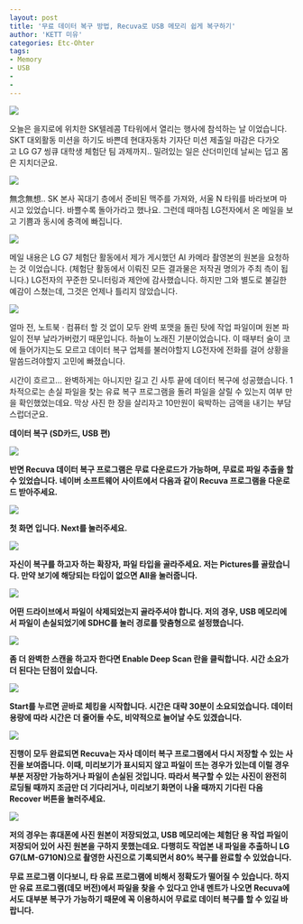 ```yaml
---
layout: post
title: '무료 데이터 복구 방법, Recuva로 USB 메모리 쉽게 복구하기'
author: 'KETT 미유'
categories: Etc-Ohter
tags:
- Memory
- USB
-
-
---
```



<script> location.href='https://cafe.naver.com/develoid/811375' ; </script>

<p>
 <p>
  <img src="https://dthumb-phinf.pstatic.net/?src=%22https%3A%2F%2Fblogfiles.pstatic.net%2FMjAxODA3MThfOSAg%2FMDAxNTMxOTIxMTYzNzU1.h3x5-yKF21t_p3KgcTWSIuBzYoWQyNZdIKHEFlBpitIg.0hrnPouOo5dxYSda-vgx3Ggi6IrUHFgAb-LVdgegsfcg.JPEG.great97k%2FKakaoTalk_20180718_223141076.jpg%22&amp;type=cafe_wa740">
 </p>
</p>
<p>
 <p>오늘은 을지로에 위치한 SK텔레콤 T타워에서&nbsp;열리는 행사에 참석하는 날 이었습니다. SKT 대외활동 미션을 하기도 바쁜데 현대자동차 기자단 미션 제출일 마감은 다가오고&nbsp;LG G7 씽큐 대학생 체험단 팀 과제까지..&nbsp;밀려있는 일은 산더미인데 날씨는 덥고 몸은 지치더군요.&nbsp;</p>
</p>
<p>
 <p>
  <img src="https://dthumb-phinf.pstatic.net/?src=%22https%3A%2F%2Fblogfiles.pstatic.net%2FMjAxODA3MThfMTk3%2FMDAxNTMxOTIxMDc4MzU0.agrEG4zB1zPFnuEh1cVMpCkhTvTT98YPx7vVgOu3-k0g.c1rj5cNxuvU9M-n08ZKOLtgCMFo9e5DmH8O6g2osm1Yg.JPEG.great97k%2FKakaoTalk_20180718_223035253.jpg%22&amp;type=cafe_wa740">
 </p>
</p>
<p>
 <p>無念無想.. SK 본사 꼭대기 층에서&nbsp;준비된 맥주를 가져와, 서울 N 타워를 바라보며 마시고 있었습니다. 바쁠수록 돌아가라고 했나요. 그런데 때마침 LG전자에서 온 메일을 보고 기쁨과 동시에 충격에 빠집니다.</p>
</p>
<p>
 <p>
  <img src="https://dthumb-phinf.pstatic.net/?src=%22https%3A%2F%2Fblogfiles.pstatic.net%2FMjAxODA3MThfMjM3%2FMDAxNTMxOTIxMjU5ODEw.GB6fR_OSCp7dPVWY_auRO6qk4ZWHC7O8y1QckLhT7Qcg.GNjTQugCtATJeQ6W56sTzOeP90TPIB4egAvWneSg0YYg.JPEG.great97k%2F5555.jpg%22&amp;type=cafe_wa740">
 </p>
</p>
<p>
 <p>메일 내용은 LG G7&nbsp;체험단 활동에서 제가 게시했던 AI 카메라 촬영본의 원본을 요청하는 것 이었습니다. (체험단 활동에서 이뤄진 모든 결과물은 저작권 명의가 주최 측이 됩니다.) LG전자의 꾸준한 모니터링과 제안에 감사했습니다.&nbsp;하지만 그와 별도로&nbsp;불길한 예감이 스쳤는데, 그것은 언제나 틀리지 않았습니다.</p>
</p>
<p>
 <p>
  <img src="https://dthumb-phinf.pstatic.net/?src=%22https%3A%2F%2Fblogfiles.pstatic.net%2FMjAxODA3MThfMTIy%2FMDAxNTMxOTIyMzI0MTkx.G7O6aqQdtdJJBuBbIekCS1kxiHsKXn3rqa0yPY8mXYUg.ZUuQlAWzauDQeVJClgxgVC-R6GGmuGIc4FgdqdOpSZMg.JPEG.great97k%2FKakaoTalk_20180718_225833134.jpg%22&amp;type=cafe_wa740">
 </p>
</p>
<p>
 <p>얼마 전, 노트북 · 컴퓨터 할 것 없이 모두 완벽 포맷을 돌린 탓에 작업 파일이며 원본 파일이 전부 날라가버렸기 때문입니다. 하늘이 노래진 기분이었습니다. 이 때부터 술이 코에 들어가지는도 모르고 데이터 복구 업체를 불러야할지 LG전자에 전화를 걸어 상황을 말씀드려야할지&nbsp;고민에 빠졌습니다.</p>
</p>
<p>
 <p>시간이 흐르고... 완벽하게는 아니지만 길고 긴&nbsp;사투 끝에 데이터&nbsp;복구에 성공했습니다. 1차적으로는 손실 파일을 찾는 유료 복구 프로그램을 돌려 파일을 살릴 수 있는지 여부 만을 확인했었는데요. 막상 사진 한 장을 살리자고 10만원이 육박하는 금액을 내기는 부담스럽더군요. <b><b></p>
</p>
<p>
 <p>
  <p></p>
 </p>
</p>
<p>
 <p>
  <p>
   데이터 복구 (SD카드, USB 편)
  </p>
 </p>
</p>
<p>
 <p>
  <img src="https://dthumb-phinf.pstatic.net/?src=%22https%3A%2F%2Fblogfiles.pstatic.net%2FMjAxODA3MThfMTg4%2FMDAxNTMxOTIxNzc0NjIy.I6WDMApHz9voyffE628oZRIFTDKOrmO08HMGJUZIyt4g.yVXrREQjqJcdIruptcNg3CohEXfw3T9ZAcOS-c2Ue8Yg.JPEG.great97k%2F8.jpg%22&amp;type=cafe_wa740">
 </p>
</p>
<p>
 <p>반면 <b>Recuva </b><b>데이터 복구</b><b>&nbsp;</b><b>프로그램</b>은 무료 다운로드가 가능하며, 무료로 파일 추출을 할 수 있었습니다.&nbsp;네이버 소프트웨어 사이트에서 다음과 같이 Recuva 프로그램을 다운로드 받아주세요.</p>
</p>
<p>
 <p>
  <img src="https://dthumb-phinf.pstatic.net/?src=%22https%3A%2F%2Fblogfiles.pstatic.net%2FMjAxODA3MThfMTYg%2FMDAxNTMxOTIxODUwNzUy.QGRGDXLjB8wlVUk-J10jY-aRAofNN3yjy5-EuES9ISwg.I_Y-C-69nNMugVMCEuI4k5rPl9bNd3Kz4TtiJCCSuG0g.JPEG.great97k%2F1.jpg%22&amp;type=cafe_wa740">
 </p>
</p>
<p>
 <p>첫 화면 입니다. Next를 눌러주세요.</p>
</p>
<p>
 <p>
  <img src="https://dthumb-phinf.pstatic.net/?src=%22https%3A%2F%2Fblogfiles.pstatic.net%2FMjAxODA3MThfMTA1%2FMDAxNTMxOTIxODYzNzUx.LCuQAyFDJ-Uz9e7ZxrElUDrznXfRPf2h3kyf2OhLqAkg.VwS5tFH6xLy82c_SNbcd2p7U8ZF88QY_w0saTP_r8cEg.JPEG.great97k%2F3.jpg%22&amp;type=cafe_wa740">
 </p>
</p>
<p>
 <p>자신이 복구를 하고자 하는 확장자, 파일 타입을 골라주세요. 저는 Pictures를 골랐습니다. 만약 보기에 해당되는 타입이 없으면 All을 눌러줍니다.</p>
</p>
<p>
 <p>
  <img src="https://dthumb-phinf.pstatic.net/?src=%22https%3A%2F%2Fblogfiles.pstatic.net%2FMjAxODA3MThfMjIz%2FMDAxNTMxOTIxODg5ODY1.sZpC8_UO1_qNbR6dJXk2R05e-nhqUS6Nxil5tuAZey8g.0Ie8k0ivWgZeDY8QL57l4QdA0K8TxWXkHQrEm0yGbrIg.JPEG.great97k%2F4.jpg%22&amp;type=cafe_wa740">
 </p>
</p>
<p>
 <p>어떤 드라이브에서 파일이 삭제되었는지 골라주셔야 합니다. 저의 경우, USB 메모리에서 파일이 손실되었기에 SDHC를 눌러 경로를 맞춤형으로 설정했습니다.</p>
</p>
<p>
 <p>
  <img src="https://dthumb-phinf.pstatic.net/?src=%22https%3A%2F%2Fblogfiles.pstatic.net%2FMjAxODA3MThfMjk4%2FMDAxNTMxOTIxOTIzOTM4.hgAaTinPeF9YO3RLhgr6M5OG77GNoHlEJlwK_lJxnxkg.Dptn-3N7GfsZg7P1ejS6FQzbTOT7cnIixjckzMO5Q3Ig.JPEG.great97k%2F5.jpg%22&amp;type=cafe_wa740">
 </p>
</p>
<p>
 <p>좀 더 완벽한 스캔을 하고자 한다면 Enable Deep Scan 란을 클릭합니다. 시간 소요가 더 된다는 단점이 있습니다.</p>
</p>
<p>
 <p>
  <img src="https://dthumb-phinf.pstatic.net/?src=%22https%3A%2F%2Fblogfiles.pstatic.net%2FMjAxODA3MThfMTYw%2FMDAxNTMxOTIxOTUxMDg1.HCNgFtY4yRk4XHtKT2iumMqKn0eJbnwN_Eq2hRssHvog.xf5QmuQ_G9Kl-3cRHtz_ChR19fYgUci7zESmvmB-dZsg.JPEG.great97k%2F0.jpg%22&amp;type=cafe_wa740">
 </p>
</p>
<p>
 <p>Start를 누르면 곧바로 체킹을 시작합니다. 시간은 대략 30분이 소요되었습니다. 데이터 용량에 따라 시간은 더 줄어들 수도, 비약적으로 늘어날 수도 있겠습니다.</p>
</p>
<p>
 <p>
  <img src="https://dthumb-phinf.pstatic.net/?src=%22https%3A%2F%2Fblogfiles.pstatic.net%2FMjAxODA3MThfMTE1%2FMDAxNTMxOTIxOTg3ODA4.KM8emQTEYGV7-yzoYDsr6T72yYwsa7rreq5dabUQ8Fcg.Ec7ErP7qS1n8Cbz0e_AeaZHwbT1OdjsohzZbdMvGkrkg.JPEG.great97k%2F6.jpg%22&amp;type=cafe_wa740">
 </p>
</p>
<p>
 <p>진행이 모두 완료되면 Recuva는&nbsp;자사 데이터 복구&nbsp;프로그램에서 다시 저장할 수 있는 사진을 보여줍니다. 이때, 미리보기가 표시되지 않고 파일이 뜨는 경우가 있는데 이럴 경우 부분 저장만 가능하거나&nbsp;파일이 손실된 것입니다. <b><b>따라서 복구할 수 있는 사진이 완전히 로딩될 때까지 조금만 더 기다리거나, 미리보기 화면이 나올 때까지 기다린 다음 Recover 버튼을 눌러주세요.</p>
</p>
<p>
 <p>
  <img src="https://dthumb-phinf.pstatic.net/?src=%22https%3A%2F%2Fblogfiles.pstatic.net%2FMjAxODA3MThfMTg5%2FMDAxNTMxOTIyMDk2Njk5.FrLoO75OEJRKNWB1UCNn9Y11iOfkodvh8HJfLB68Gbwg.TSw50OGW8ah2ZZfG7sh9UzTqxKyh_2OVR2yWhT3o1tgg.JPEG.great97k%2F9.jpg%22&amp;type=cafe_wa740">
 </p>
</p>
<p>
 <p>저의 경우는 휴대폰에 사진 원본이 저장되었고, USB 메모리에는 체험단 용 작업 파일이 저장되어 있어 사진 원본을 구하지 못했는데요. 다행히도 작업본 내 파일을 추출하니 LG G7(LM-G710N)으로 촬영한 사진으로 기록되면서 80% 복구를 완료할 수 있었습니다.</p>
</p>
<p>
 <p>무료 프로그램 이다보니, 타 유료 프로그램에 비해서 정확도가 떨어질 수 있습니다. 하지만 유료 프로그램(데모 버전)에서 파일을 찾을 수 있다고 안내 멘트가 나오면 Recuva에서도 대부분 복구가 가능하기 때문에 꼭 이용하시어 무료로 데이터 복구를 할 수 있길 바랍니다.</p>
</p>
